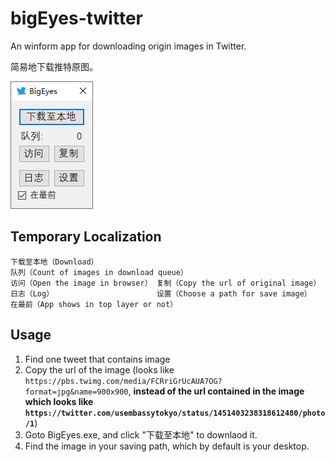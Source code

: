 # bigEyes-twitter
An winform app for downloading origin images in Twitter. 

简易地下载推特原图。

![screenshot1](https://github.com/bac0id/bigEyes-twitter/blob/main/screenshots/demo1.3.png)

## Temporary Localization
```
下载至本地（Download）
队列（Count of images in download queue）
访问（Open the image in browser） 复制（Copy the url of original image）
日志（Log）                       设置（Choose a path for save image）
在最前（App shows in top layer or not）
```

## Usage
1. Find one tweet that contains image
2. Copy the url of the image (looks like `https://pbs.twimg.com/media/FCRriGrUcAUA7OG?format=jpg&name=900x900`, **instead of the url contained in the image which looks like `https://twitter.com/usembassytokyo/status/1451403238318612480/photo/1`**)
3. Goto BigEyes.exe, and click "下载至本地" to downlaod it.
4. Find the image in your saving path, which by default is your desktop.
